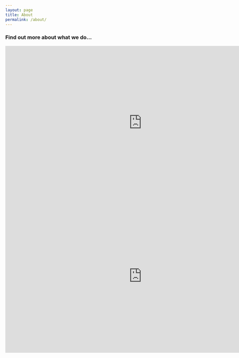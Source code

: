 ```yaml
---
layout: page
title: About
permalink: /about/
---
```


### Find out more about what we do...

<div class="video-wrap">
<iframe loading="lazy" title="Finding a Place (English)" width="853px" height="480px" src="https://www.youtube.com/embed/pjhrnCTA0bM?feature=oembed" frameborder="0" allow="accelerometer; autoplay; clipboard-write; encrypted-media; gyroscope; picture-in-picture" allowfullscreen></iframe>
</div>
  
<div class="video-wrap">
<iframe loading="lazy" title="Finding a Place (Cymraeg)" width="853px" height="480px" src="https://www.youtube.com/embed/QQ6Ka3PEVAE?feature=oembed" frameborder="0" allow="accelerometer; autoplay; clipboard-write; encrypted-media; gyroscope; picture-in-picture" allowfullscreen></iframe>
</div>
